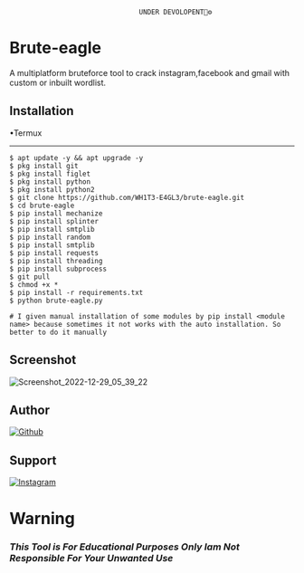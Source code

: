 									UNDER DEVOLOPENT🔧⚙
# Brute-eagle
A multiplatform bruteforce tool  to crack instagram,facebook and gmail with custom or inbuilt wordlist.

## Installation
•Termux
_______________
	$ apt update -y && apt upgrade -y
	$ pkg install git
	$ pkg install figlet
  	$ pkg install python
	$ pkg install python2
	$ git clone https://github.com/WH1T3-E4GL3/brute-eagle.git
	$ cd brute-eagle
	$ pip install mechanize
	$ pip install splinter
  	$ pip install smtplib
  	$ pip install random
  	$ pip install smtplib
  	$ pip install requests
  	$ pip install threading
  	$ pip install subprocess
	$ git pull
	$ chmod +x *
	$ pip install -r requirements.txt
	$ python brute-eagle.py
	
	# I given manual installation of some modules by pip install <module name> because sometimes it not works with the auto installation. So better to do it manually
	




## Screenshot

![Screenshot_2022-12-29_05_39_22](https://user-images.githubusercontent.com/118425907/209940420-eadadfb9-fc2d-4b08-83cb-273b9051d4c1.png)
## Author
<a href="https://github.com/WH173-E4GL3"><img title="Github" src="https://img.shields.io/badge/WH173-E4GL3-brightgreen?style=for-the-badge&logo=github"></a>
## Support
[![Instagram](https://img.shields.io/badge/TELEGRAM-red?style=for-the-badge&logo=telegram)](https://t.me/Ka_KsHi_HaTaKe)

# Warning


### ***This Tool is For Educational Purposes Only Iam Not Responsible For Your Unwanted Use***
